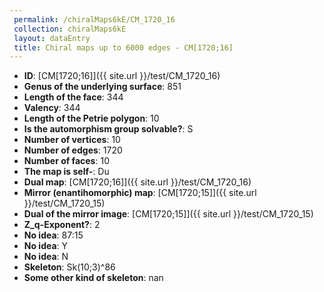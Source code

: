 ```yaml
--- 
 permalink: /chiralMaps6kE/CM_1720_16 
 collection: chiralMaps6kE
 layout: dataEntry
 title: Chiral maps up to 6000 edges - CM[1720;16]
---
```


- **ID**: [CM[1720;16]]({{ site.url }}/test/CM_1720_16)
- **Genus of the underlying surface**: 851
- **Length of the face**: 344
- **Valency**: 344
- **Length of the Petrie polygon**: 10
- **Is the automorphism group solvable?**: S
- **Number of vertices**: 10
- **Number of edges**: 1720
- **Number of faces**: 10
- **The map is self-**: Du
- **Dual map**: [CM[1720;16]]({{ site.url }}/test/CM_1720_16)
- **Mirror (enantihomorphic) map**: [CM[1720;15]]({{ site.url }}/test/CM_1720_15)
- **Dual of the mirror image**: [CM[1720;15]]({{ site.url }}/test/CM_1720_15)
- **Z_q-Exponent?**: 2
- **No idea**:  87:15
- **No idea**: Y
- **No idea**: N
- **Skeleton**: Sk(10;3)^86
- **Some other kind of skeleton**: nan
